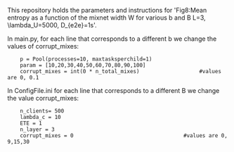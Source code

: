 This repository holds the parameters and instructions for 'Fig8:Mean entropy as a function of the mixnet width W for various b and B L=3, \lambda_U=5000, D_{e2e}=1s'.



In main.py, for each line that corresponds to a different b we change the values of corrupt_mixes:

        p = Pool(processes=10, maxtasksperchild=1)
        param = [10,20,30,40,50,60,70,80,90,100]
        corrupt_mixes = int(0 * n_total_mixes)                   #values are 0, 0.1
    
In ConfigFile.ini for each line that corresponds to a different B we change the value corrupt_mixes:

        n_clients= 500
        lambda_c = 10
        ETE = 1
        n_layer = 3
        corrupt_mixes = 0                                   #values are 0, 9,15,30

